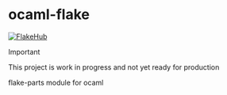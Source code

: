 # ocaml-flake

[![FlakeHub](https://img.shields.io/endpoint?url=https://flakehub.com/f/9glenda/ocaml-flake/badge)](https://flakehub.com/flake/9glenda/ocaml-flake)


> [!IMPORTANT]
> 
> This project is work in progress and not yet ready for production

flake-parts module for ocaml

